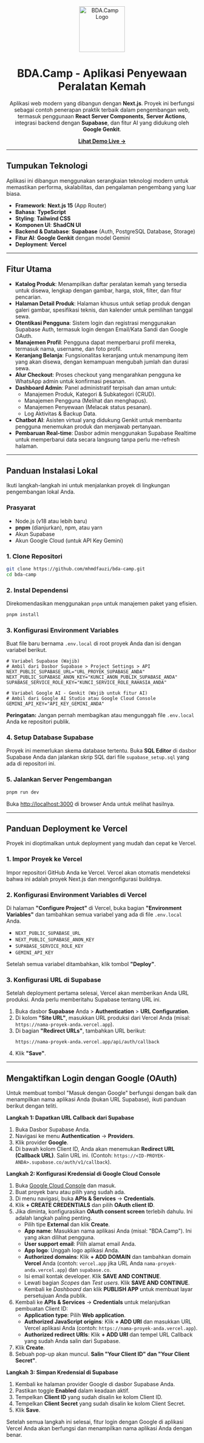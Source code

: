 
<div align="center">
  <img src="https://raw.githubusercontent.com/user-attachments/assets/51351111-939a-471a-a1e4-3c82e6d9b324" alt="BDA.Camp Logo" width="120">
  <h1 align="center">BDA.Camp - Aplikasi Penyewaan Peralatan Kemah</h1>
  <p align="center">
    Aplikasi web modern yang dibangun dengan <strong>Next.js</strong>. Proyek ini berfungsi sebagai contoh penerapan praktik terbaik dalam pengembangan web, termasuk penggunaan <strong>React Server Components</strong>, <strong>Server Actions</strong>, integrasi backend dengan <strong>Supabase</strong>, dan fitur AI yang didukung oleh <strong>Google Genkit</strong>.
  </p>
  <p align="center">
    <a href="https://bdacamp.vercel.app/" target="_blank"><strong>Lihat Demo Live &rarr;</strong></a>
  </p>
</div>

---

## Tumpukan Teknologi

Aplikasi ini dibangun menggunakan serangkaian teknologi modern untuk memastikan performa, skalabilitas, dan pengalaman pengembang yang luar biasa.

-   **Framework**: **Next.js 15** (App Router)
-   **Bahasa**: **TypeScript**
-   **Styling**: **Tailwind CSS**
-   **Komponen UI**: **ShadCN UI**
-   **Backend & Database**: **Supabase** (Auth, PostgreSQL Database, Storage)
-   **Fitur AI**: **Google Genkit** dengan model Gemini
-   **Deployment**: **Vercel**

---

## Fitur Utama

-   **Katalog Produk**: Menampilkan daftar peralatan kemah yang tersedia untuk disewa, lengkap dengan gambar, harga, stok, filter, dan fitur pencarian.
-   **Halaman Detail Produk**: Halaman khusus untuk setiap produk dengan galeri gambar, spesifikasi teknis, dan kalender untuk pemilihan tanggal sewa.
-   **Otentikasi Pengguna**: Sistem login dan registrasi menggunakan Supabase Auth, termasuk login dengan Email/Kata Sandi dan Google OAuth.
-   **Manajemen Profil**: Pengguna dapat memperbarui profil mereka, termasuk nama, username, dan foto profil.
-   **Keranjang Belanja**: Fungsionalitas keranjang untuk menampung item yang akan disewa, dengan kemampuan mengubah jumlah dan durasi sewa.
-   **Alur Checkout**: Proses checkout yang mengarahkan pengguna ke WhatsApp admin untuk konfirmasi pesanan.
-   **Dashboard Admin**: Panel administratif terpisah dan aman untuk:
    -   Manajemen Produk, Kategori & Subkategori (CRUD).
    -   Manajemen Pengguna (Melihat dan menghapus).
    -   Manajemen Penyewaan (Melacak status pesanan).
    -   Log Aktivitas & Backup Data.
-   **Chatbot AI**: Asisten virtual yang didukung Genkit untuk membantu pengguna menemukan produk dan menjawab pertanyaan.
-   **Pembaruan Real-time**: Dasbor admin menggunakan Supabase Realtime untuk memperbarui data secara langsung tanpa perlu me-refresh halaman.

---

## Panduan Instalasi Lokal

Ikuti langkah-langkah ini untuk menjalankan proyek di lingkungan pengembangan lokal Anda.

### Prasyarat

-   Node.js (v18 atau lebih baru)
-   **pnpm** (dianjurkan), npm, atau yarn
-   Akun Supabase
-   Akun Google Cloud (untuk API Key Gemini)

### 1. Clone Repositori

```bash
git clone https://github.com/mhmdfauzi/bda-camp.git
cd bda-camp
```

### 2. Instal Dependensi

Direkomendasikan menggunakan `pnpm` untuk manajemen paket yang efisien.

```bash
pnpm install
```

### 3. Konfigurasi Environment Variables

Buat file baru bernama `.env.local` di root proyek Anda dan isi dengan variabel berikut.

```env
# Variabel Supabase (Wajib)
# Ambil dari Dasbor Supabase > Project Settings > API
NEXT_PUBLIC_SUPABASE_URL="URL_PROYEK_SUPABASE_ANDA"
NEXT_PUBLIC_SUPABASE_ANON_KEY="KUNCI_ANON_PUBLIK_SUPABASE_ANDA"
SUPABASE_SERVICE_ROLE_KEY="KUNCI_SERVICE_ROLE_RAHASIA_ANDA"

# Variabel Google AI - Genkit (Wajib untuk fitur AI)
# Ambil dari Google AI Studio atau Google Cloud Console
GEMINI_API_KEY="API_KEY_GEMINI_ANDA"
```

**Peringatan:** Jangan pernah membagikan atau mengunggah file `.env.local` Anda ke repositori publik.

### 4. Setup Database Supabase

Proyek ini memerlukan skema database tertentu. Buka **SQL Editor** di dasbor Supabase Anda dan jalankan skrip SQL dari file `supabase_setup.sql` yang ada di repositori ini.

### 5. Jalankan Server Pengembangan

```bash
pnpm run dev
```

Buka [http://localhost:3000](http://localhost:3000) di browser Anda untuk melihat hasilnya.

---

## Panduan Deployment ke Vercel

Proyek ini dioptimalkan untuk deployment yang mudah dan cepat ke Vercel.

### 1. Impor Proyek ke Vercel

Impor repositori GitHub Anda ke Vercel. Vercel akan otomatis mendeteksi bahwa ini adalah proyek Next.js dan mengonfigurasi buildnya.

### 2. Konfigurasi Environment Variables di Vercel

Di halaman **"Configure Project"** di Vercel, buka bagian **"Environment Variables"** dan tambahkan semua variabel yang ada di file `.env.local` Anda.

-   `NEXT_PUBLIC_SUPABASE_URL`
-   `NEXT_PUBLIC_SUPABASE_ANON_KEY`
-   `SUPABASE_SERVICE_ROLE_KEY`
-   `GEMINI_API_KEY`

Setelah semua variabel ditambahkan, klik tombol **"Deploy"**.

### 3. Konfigurasi URL di Supabase

Setelah deployment pertama selesai, Vercel akan memberikan Anda URL produksi. Anda perlu memberitahu Supabase tentang URL ini.

1.  Buka dasbor **Supabase** Anda > **Authentication** > **URL Configuration**.
2.  Di kolom **"Site URL"**, masukkan URL produksi dari Vercel Anda (misal: `https://nama-proyek-anda.vercel.app`).
3.  Di bagian **"Redirect URLs"**, tambahkan URL berikut:
    ```
    https://nama-proyek-anda.vercel.app/api/auth/callback
    ```
4.  Klik **"Save"**.

---
## Mengaktifkan Login dengan Google (OAuth)

Untuk membuat tombol "Masuk dengan Google" berfungsi dengan baik dan menampilkan nama aplikasi Anda (bukan URL Supabase), ikuti panduan berikut dengan teliti.

**Langkah 1: Dapatkan URL Callback dari Supabase**
1.  Buka Dasbor Supabase Anda.
2.  Navigasi ke menu **Authentication** -> **Providers**.
3.  Klik provider **Google**.
4.  Di bawah kolom Client ID, Anda akan menemukan **Redirect URL (Callback URL)**. Salin URL ini. (Contoh: `https://<ID-PROYEK-ANDA>.supabase.co/auth/v1/callback`).

**Langkah 2: Konfigurasi Kredensial di Google Cloud Console**
1.  Buka [Google Cloud Console](https://console.cloud.google.com/) dan masuk.
2.  Buat proyek baru atau pilih yang sudah ada.
3.  Di menu navigasi, buka **APIs & Services** -> **Credentials**.
4.  Klik **+ CREATE CREDENTIALS** dan pilih **OAuth client ID**.
5.  Jika diminta, konfigurasikan **OAuth consent screen** terlebih dahulu. Ini adalah langkah paling penting.
    -   Pilih tipe **External** dan klik **Create**.
    -   **App name**: Masukkan nama aplikasi Anda (misal: "BDA.Camp"). Ini yang akan dilihat pengguna.
    -   **User support email**: Pilih alamat email Anda.
    -   **App logo**: Unggah logo aplikasi Anda.
    -   **Authorized domains**: Klik **+ ADD DOMAIN** dan tambahkan domain **Vercel** Anda (contoh: `vercel.app` jika URL Anda `nama-proyek-anda.vercel.app`) dan `supabase.co`.
    -   Isi email kontak developer. Klik **SAVE AND CONTINUE**.
    -   Lewati bagian *Scopes* dan *Test users*. Klik **SAVE AND CONTINUE**.
    -   Kembali ke *Dashboard* dan klik **PUBLISH APP** untuk membuat layar persetujuan Anda publik.
6.  Kembali ke **APIs & Services** -> **Credentials** untuk melanjutkan pembuatan Client ID:
    -   **Application type**: Pilih **Web application**.
    -   **Authorized JavaScript origins**: Klik **+ ADD URI** dan masukkan URL Vercel aplikasi Anda (contoh: `https://nama-proyek-anda.vercel.app`).
    -   **Authorized redirect URIs**: Klik **+ ADD URI** dan tempel URL Callback yang sudah Anda salin dari Supabase.
7.  Klik **Create**.
8.  Sebuah pop-up akan muncul. **Salin "Your Client ID" dan "Your Client Secret"**.

**Langkah 3: Simpan Kredensial di Supabase**
1.  Kembali ke halaman provider Google di dasbor Supabase Anda.
2.  Pastikan toggle **Enabled** dalam keadaan aktif.
3.  Tempelkan **Client ID** yang sudah disalin ke kolom Client ID.
4.  Tempelkan **Client Secret** yang sudah disalin ke kolom Client Secret.
5.  Klik **Save**.

Setelah semua langkah ini selesai, fitur login dengan Google di aplikasi Vercel Anda akan berfungsi dan menampilkan nama aplikasi Anda dengan benar.

    